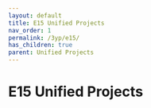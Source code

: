 ```yaml
---
layout: default
title: E15 Unified Projects
nav_order: 1
permalink: /3yp/e15/
has_children: true
parent: Unified Projects
---
```


# E15 Unified Projects
